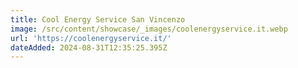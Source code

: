 ```yaml
---
title: Cool Energy Service San Vincenzo
image: /src/content/showcase/_images/coolenergyservice.it.webp
url: 'https://coolenergyservice.it/'
dateAdded: 2024-08-31T12:35:25.395Z
---
```


